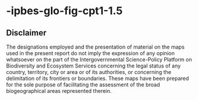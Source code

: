 # -ipbes-glo-fig-cpt1-1.5

## Disclaimer

The designations employed and the presentation of material on the maps used in the present report do not imply the expression of any opinion whatsoever on the part of the Intergovernmental Science-Policy Platform on Biodiversity and Ecosystem Services concerning the legal status of any country, territory, city or area or of its authorities, or concerning the delimitation of its frontiers or boundaries. These maps have been prepared for the sole purpose of facilitating the assessment of the broad biogeographical areas represented therein.